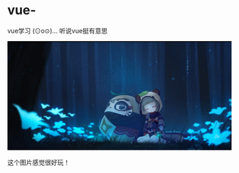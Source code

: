 # vue-
vue学习   (⊙o⊙)… 听说vue挺有意思

<img src="https://github.com/sbbbb-com/vue-/blob/master/img/92038536_p0.jpg" alt="92038536_p0" style="zoom:50%;" />

这个图片感觉很好玩！
